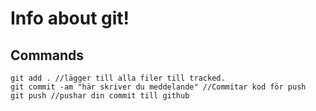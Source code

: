 # Info about git!

## Commands
```
git add . //lägger till alla filer till tracked.
git commit -am "här skriver du meddelande" //Commitar kod för push
git push //pushar din commit till github
```
